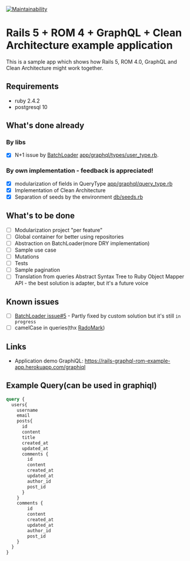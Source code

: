 [![Maintainability](https://api.codeclimate.com/v1/badges/85e2b0f11f46e78fe89b/maintainability)](https://codeclimate.com/github/wmaciejak/rails_rom_graphql_clean_architecture_boilerplate/maintainability)

# Rails 5 + ROM 4 + GraphQL + Clean Architecture example application

This is a sample app which shows how Rails 5, ROM 4.0, GraphQL and Clean Architecture might work together.

## Requirements
- ruby 2.4.2
- postgresql 10

## What's done already

### By libs
- [x] N+1 issue by [BatchLoader](https://github.com/exAspArk/batch-loader/) [app/graphql/types/user_type.rb](https://github.com/wmaciejak/rails_rom_graphql_clean_architecture_boilerplate/blob/master/app/graphql/types/user_type.rb#L8).

### By own implementation - feedback is appreciated!

- [x] modularization of fields in QueryType [app/graphql/query_type.rb](https://github.com/wmaciejak/rails_rom_graphql_clean_architecture_boilerplate/blob/master/app/graphql/query_type.rb#L6)
- [x] Implementation of Clean Architecture
- [x] Separation of seeds by the environment [db/seeds.rb](https://github.com/wmaciejak/rails_rom_graphql_clean_architecture_boilerplate/blob/master/db/seeds.rb)

## What's to be done

- [ ] Modularization project "per feature"
- [ ] Global container for better using repositories
- [ ] Abstraction on BatchLoader(more DRY implementation)
- [ ] Sample use case
- [ ] Mutations
- [ ] Tests
- [ ] Sample pagination
- [ ] Translation from queries Abstract Syntax Tree to Ruby Object Mapper API - the best solution is adapter, but it's a future voice

## Known issues

- [ ] [BatchLoader issue#5](https://github.com/exAspArk/batch-loader/issues/5) - Partly fixed by custom solution but it's still `in progress`
- [ ] camelCase in queries(thx [RadoMark](https://github.com/RadoMark/))

## Links

- Application demo GraphiQL: https://rails-graphql-rom-example-app.herokuapp.com/graphiql

## Example Query(can be used in graphiql)

```graphql
query {
  users{
    username
    email
    posts{
      id
      content
      title
      created_at
      updated_at
      comments {
        id
        content
        created_at
        updated_at
        author_id
        post_id
      }
    }
    comments {
        id
        content
        created_at
        updated_at
        author_id
        post_id
    }
  }
}
```
